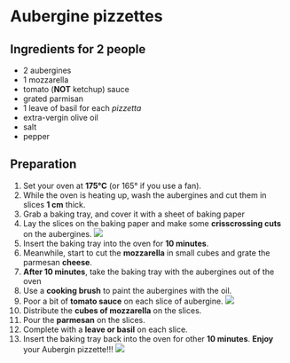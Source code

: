 # Aubergine pizzettes

## Ingredients for 2 people
- 2 aubergines
- 1 mozzarella
- tomato (**NOT** ketchup) sauce
- grated parmisan
- 1 leave of basil for each *pizzetta*
- extra-vergin olive oil
- salt
- pepper  

## Preparation
1. Set your oven at **175°C** (or 165° if you use a fan).
2. While the oven is heating up, wash the aubergines and cut them in slices **1 cm** thick.
3. Grab a baking tray, and cover it with a sheet of baking paper
4. Lay the slices on the baking paper and make some **crisscrossing cuts** on the aubergines.
![](https://www.cannamela.it/wp-content/uploads/2022/05/Torrette_di_melanzane_al_Sale_Blu_di_Persia_STEP_2-cannamela.jpg) 
6. Insert the baking tray into the oven for **10 minutes**.
7. Meanwhile, start to cut the **mozzarella** in small cubes and grate the parmesan **cheese**.
8. **After 10 minutes**, take the baking tray with the aubergines out of the oven
9. Use a **cooking brush** to paint the aubergines with the oil.
10. Poor a bit of **tomato sauce** on each slice of aubergine.
![](https://www.ilricettariodicris.it/wp-content/uploads/2021/05/Principale-23-24.jpg)
11. Distribute the **cubes of mozzarella** on the slices.
12. Pour the **parmesan** on the slices.
13. Complete with a **leave or basil** on each slice.
14. Insert the baking tray back into the oven for other **10 minutes**.
**Enjoy** your Aubergin pizzette!!!
![](https://blog.giallozafferano.it/simona68/wp-content/uploads/2019/07/melanzane-gratinate-con-pomodoro-e-mozzarella-oriz-def-720x480.jpg)